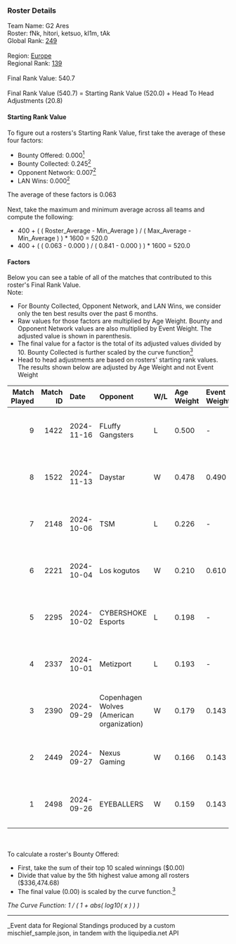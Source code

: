 ### Roster Details<br />
Team Name: G2 Ares<br />
Roster: fNk, hitori, ketsuo, kl1m, tAk<br />
Global Rank: [249](../../standings_global_2025_03_01.md)<br />
<br />
Region: [Europe]( ../../standings_europe_2025_03_01.md)<br />
Regional Rank: [139]( ../../standings_europe_2025_03_01.md)<br />
<br />
Final Rank Value:  540.7<br />
<br />
Final Rank Value (540.7) = Starting Rank Value (520.0) + Head To Head Adjustments (20.8)<br />

#### Starting Rank Value<br />
To figure out a rosters's Starting Rank Value, first take the average of these four factors:<br />
- Bounty Offered: 0.000[<sup>1</sup>](#table2)
- Bounty Collected: 0.245[<sup>2</sup>](#table1)
- Opponent Network: 0.007[<sup>2</sup>](#table1)
- LAN Wins: 0.000[<sup>2</sup>](#table1)

The average of these factors is 0.063<br />
<br />
Next, take the maximum and minimum average across all teams and compute the following:<br />
- 400 + ( ( Roster_Average - Min_Average ) / ( Max_Average - Min_Average ) ) * 1600 = 520.0
- 400 + ( ( 0.063 - 0.000 ) / ( 0.841 - 0.000 ) ) * 1600 = 520.0


#### Factors<br />
Below you can see a table of all of the matches that contributed to this roster's Final Rank Value.<br />
Note:<br />

- For Bounty Collected, Opponent Network, and LAN Wins, we consider only the ten best results over the past 6 months.
- Raw values for those factors are multiplied by Age Weight. Bounty and Opponent Network values are also multiplied by Event Weight. The adjusted value is shown in parenthesis.
- The final value for a factor is the total of its adjusted values divided by 10. Bounty Collected is further scaled by the curve function[<sup>3</sup>](#curveFunction)
- Head to head adjustments are based on rosters' starting rank values. The results shown below are adjusted by Age Weight and not Event Weight
<span id="table1"></span><br />


| Match Played | Match ID | Date       | Opponent                                  | W/L | Age Weight | Event Weight | Bounty Collected | Opponent Network | LAN Wins  | H2H Adj. | Roster                         |
| -: | -: | :- | :- | :- | :- | :- | :- | :- | :- | -: | :- |
|            9 |     1422 | 2024-11-16 | FLuffy Gangsters                          | L   | 0.500      | -            | -                | -                | -         |    -4.39 | fNk, hitori, ketsuo, kl1m, tAk |
|            8 |     1522 | 2024-11-13 | Daystar                                   | W   | 0.478      | 0.490        | 0.000 (0.000)    | 0.009 (0.002)    | 0 (0.000) |     9.04 | fNk, hitori, ketsuo, kl1m, tAk |
|            7 |     2148 | 2024-10-06 | TSM                                       | L   | 0.226      | -            | -                | -                | -         |    -1.58 | fNk, hitori, kl1m, tAk, xezr   |
|            6 |     2221 | 2024-10-04 | Los kogutos                               | W   | 0.210      | 0.610        | 0.027 (0.004)    | 0.387 (0.050)    | 0 (0.000) |     5.99 | fNk, hitori, kl1m, tAk, xezr   |
|            5 |     2295 | 2024-10-02 | CYBERSHOKE Esports                        | L   | 0.198      | -            | -                | -                | -         |    -0.45 | fNk, hitori, kl1m, tAk, xezr   |
|            4 |     2337 | 2024-10-01 | Metizport                                 | L   | 0.193      | -            | -                | -                | -         |    -0.19 | fNk, hitori, kl1m, tAk, xezr   |
|            3 |     2390 | 2024-09-29 | Copenhagen Wolves (American organization) | W   | 0.179      | 0.143        | 0.000 (0.000)    | 0.066 (0.002)    | 0 (0.000) |     3.03 | fNk, hitori, kl1m, tAk, xezr   |
|            2 |     2449 | 2024-09-27 | Nexus Gaming                              | W   | 0.166      | 0.143        | 0.178 (0.004)    | 0.497 (0.012)    | 0 (0.000) |     5.06 | fNk, hitori, kl1m, tAk, xezr   |
|            1 |     2498 | 2024-09-26 | EYEBALLERS                                | W   | 0.159      | 0.143        | 0.019 (0.000)    | 0.360 (0.008)    | 0 (0.000) |     4.28 | fNk, hitori, kl1m, tAk, xezr   |

<br />
<span id="table2"></span><br />
To calculate a roster's Bounty Offered:<br />

- First, take the sum of their top 10 scaled winnings ($0.00)
- Divide that value by the 5th highest value among all rosters ($336,474.68)
- The final value (0.00) is scaled by the curve function.[<sup>3</sup>](#curveFunction)

<span id="curveFunction"></span>_The Curve Function: 1 / ( 1 + abs( log10( x ) ) )_<br />

---
_Event data for Regional Standings produced by a custom mischief_sample.json, in tandem with the liquipedia.net API<br />
